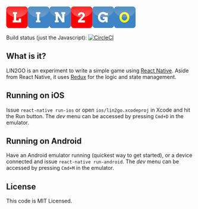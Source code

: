 ![LIN2GO logo](https://raw.githubusercontent.com/mthmulders/lin2go/master/app/resources/logo.png)

Build status (just the Javascript): [![CircleCI](https://circleci.com/gh/mthmulders/lin2go.svg?style=svg)](https://circleci.com/gh/mthmulders/lin2go)

## What is it?
LIN2GO is an experiment to write a simple game using [React Native](https://facebook.github.io/react-native/).
Aside from React Native, it uses [Redux](http://redux.js.org/) for the logic and state management.

## Running on iOS
Issue `react-native run-ios` or open `ios/lin2go.xcodeproj` in Xcode and hit the Run button.
The _dev_ menu can be accessed by pressing `Cmd+D` in the emulator.

## Running on Android
Have an Android emulator running (quickest way to get started), or a device connected and issue `react-native run-android`.
The _dev_ menu can be accessed by pressing `Cmd+M` in the emulator.

## License
This code is MIT Licensed.
